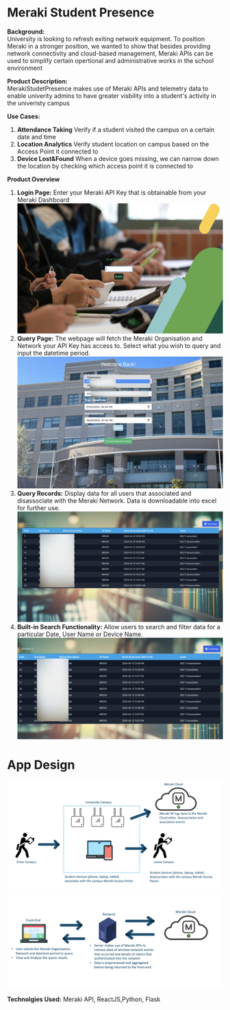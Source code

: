 # Meraki Student Presence

**Background:** <br/> University is looking to refresh exiting network equipment. To position Meraki in a stronger position, we wanted to show that besides providing network connectivity and cloud-based management,
Meraki APIs can be used to simplify certain opertional and administrative works in the school environment 
<br/>

**Product Description:** <br/>
MerakiStudetPresence makes use of Meraki APIs and telemetry data to enable univerity admins to have greater visbility into a student's activity in the univeristy campus <br/>

**Use Cases:** 
1. **Attendance Taking** Verify if a student visited the campus on a certain date and time
2. **Location Analytics** Verify student location on campus based on the Access Point it connected to
3. **Device Lost&Found** When a device goes missing, we can narrow down the location by checking which access point it is connected to

**Product Overview**<br/>
1. **Login Page:<space>** Enter your Meraki API Key that is obtainable from your Meraki Dashboard <br/>
![App Interface Diagram](https://github.com/jiajiacisco/MerakiStudentPresence/blob/main/images/p3.png)
3. **Query Page:<space>** The webpage will fetch the Meraki Organisation and Network your API Key has access to. Select what you wish to query and input the datetime period. <br/>
![App Interface Diagram](https://github.com/jiajiacisco/MerakiStudentPresence/blob/main/images/p4.png)
4. **Query Records:<space>** Display data for all users that associated and disassociate with the Meraki Network. Data is downloadable into excel for further use. <br/>
![App Interface Diagram](https://github.com/jiajiacisco/MerakiStudentPresence/blob/main/images/p5.png)
5. **Built-in Search Functionality:<space>** Allow users to search and filter data for a particular Date, User Name or Device Name. <br/>
![App Interface Diagram](https://github.com/jiajiacisco/MerakiStudentPresence/blob/main/images/p6.png)

# App Design <br />
![Overall Block Diagram](https://github.com/jiajiacisco/MerakiStudentPresence/blob/main/images/p1.png)
![Overall Block Diagram](https://github.com/jiajiacisco/MerakiStudentPresence/blob/main/images/p2.png)

**Technolgies Used:** 
Meraki API, ReactJS,Python, Flask




